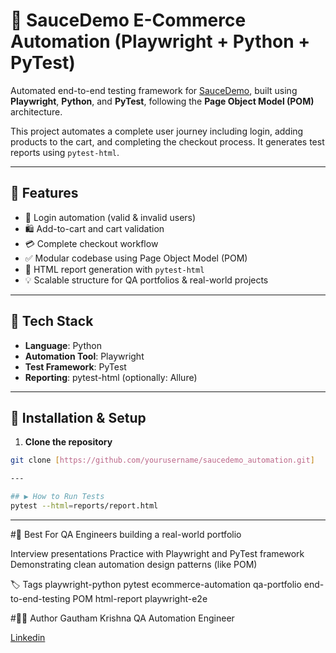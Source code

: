 # 🧪 SauceDemo E-Commerce Automation (Playwright + Python + PyTest)

Automated end-to-end testing framework for [SauceDemo](https://www.saucedemo.com/), built using **Playwright**, **Python**, and **PyTest**, following the **Page Object Model (POM)** architecture.

This project automates a complete user journey including login, adding products to the cart, and completing the checkout process. It generates test reports using `pytest-html`.

---

## 🚀 Features

- 🔐 Login automation (valid & invalid users)
- 🛍️ Add-to-cart and cart validation
- 💳 Complete checkout workflow
- ✅ Modular codebase using Page Object Model (POM)
- 📄 HTML report generation with `pytest-html`
- 💡 Scalable structure for QA portfolios & real-world projects

---
## 🧰 Tech Stack

- **Language**: Python
- **Automation Tool**: Playwright
- **Test Framework**: PyTest
- **Reporting**: pytest-html (optionally: Allure)

---

## 🔧 Installation & Setup

1. **Clone the repository**
```bash
git clone [https://github.com/yourusername/saucedemo_automation.git]

---

## ▶️ How to Run Tests
pytest --html=reports/report.html
```
---

#🧠 Best For QA Engineers building a real-world portfolio

Interview presentations
Practice with Playwright and PyTest framework
Demonstrating clean automation design patterns (like POM)

🏷️ Tags
playwright-python pytest ecommerce-automation qa-portfolio end-to-end-testing POM html-report playwright-e2e

#👨‍💻 Author
Gautham Krishna
QA Automation Engineer

[Linkedin](https://in.linkedin.com/in/gautham-krishna-r-97a318314)
